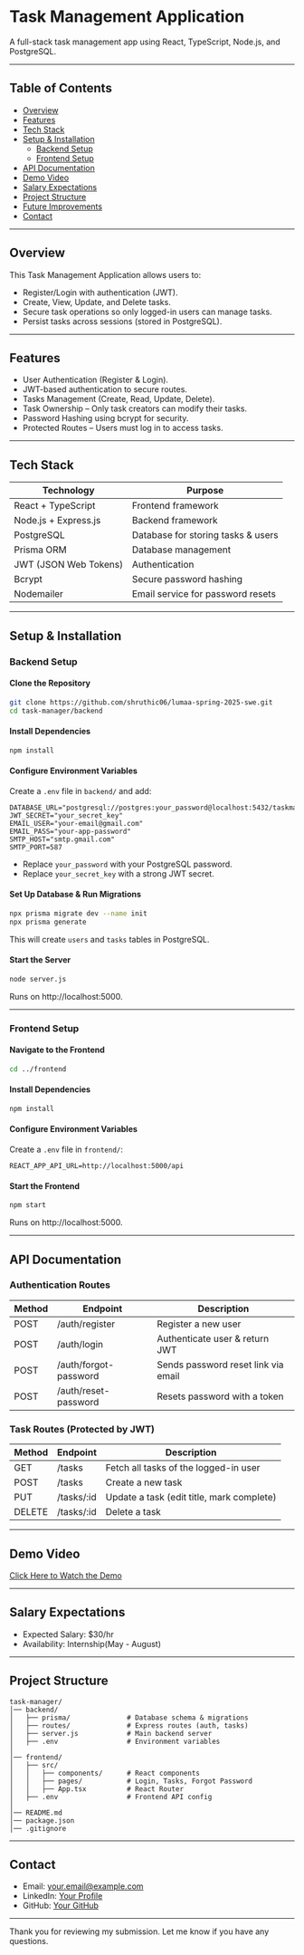 # Task Management Application

A full-stack task management app using React, TypeScript, Node.js, and PostgreSQL.

---

## Table of Contents

- [Overview](#overview)
- [Features](#features)
- [Tech Stack](#tech-stack)
- [Setup & Installation](#setup--installation)
  - [Backend Setup](#backend-setup)
  - [Frontend Setup](#frontend-setup)
- [API Documentation](#api-documentation)
- [Demo Video](#demo-video)
- [Salary Expectations](#salary-expectations)
- [Project Structure](#project-structure)
- [Future Improvements](#future-improvements)
- [Contact](#contact)

---

## Overview

This Task Management Application allows users to:
- Register/Login with authentication (JWT).
- Create, View, Update, and Delete tasks.
- Secure task operations so only logged-in users can manage tasks.
- Persist tasks across sessions (stored in PostgreSQL).

---

## Features

- User Authentication (Register & Login).
- JWT-based authentication to secure routes.
- Tasks Management (Create, Read, Update, Delete).
- Task Ownership – Only task creators can modify their tasks.
- Password Hashing using bcrypt for security.
- Protected Routes – Users must log in to access tasks.

---

## Tech Stack

| Technology    | Purpose |
|--------------|---------|
| React + TypeScript | Frontend framework |
| Node.js + Express.js | Backend framework |
| PostgreSQL | Database for storing tasks & users |
| Prisma ORM | Database management |
| JWT (JSON Web Tokens) | Authentication |
| Bcrypt | Secure password hashing |
| Nodemailer | Email service for password resets |

---

## Setup & Installation

### Backend Setup

#### Clone the Repository
```sh
git clone https://github.com/shruthic06/lumaa-spring-2025-swe.git
cd task-manager/backend
```

#### Install Dependencies
```sh
npm install
```

#### Configure Environment Variables
Create a `.env` file in `backend/` and add:

```
DATABASE_URL="postgresql://postgres:your_password@localhost:5432/taskmanager"
JWT_SECRET="your_secret_key"
EMAIL_USER="your-email@gmail.com"
EMAIL_PASS="your-app-password"
SMTP_HOST="smtp.gmail.com"
SMTP_PORT=587
```

- Replace `your_password` with your PostgreSQL password.
- Replace `your_secret_key` with a strong JWT secret.

#### Set Up Database & Run Migrations
```sh
npx prisma migrate dev --name init
npx prisma generate
```
This will create `users` and `tasks` tables in PostgreSQL.

#### Start the Server
```sh
node server.js
```
Runs on http://localhost:5000.

---

### Frontend Setup

#### Navigate to the Frontend
```sh
cd ../frontend
```

#### Install Dependencies
```sh
npm install
```

#### Configure Environment Variables
Create a `.env` file in `frontend/`:

```
REACT_APP_API_URL=http://localhost:5000/api
```

#### Start the Frontend
```sh
npm start
```
Runs on http://localhost:5000.

---

## API Documentation

### Authentication Routes

| Method | Endpoint | Description |
|--------|---------|-------------|
| POST | /auth/register | Register a new user |
| POST | /auth/login | Authenticate user & return JWT |
| POST | /auth/forgot-password | Sends password reset link via email |
| POST | /auth/reset-password | Resets password with a token |

### Task Routes (Protected by JWT)

| Method | Endpoint | Description |
|--------|---------|-------------|
| GET | /tasks | Fetch all tasks of the logged-in user |
| POST | /tasks | Create a new task |
| PUT | /tasks/:id | Update a task (edit title, mark complete) |
| DELETE | /tasks/:id | Delete a task |

---

## Demo Video

[Click Here to Watch the Demo](https://your-video-link.com)

---

## Salary Expectations

- Expected Salary: $30/hr
- Availability: Internship(May - August) 

---

## Project Structure

```
task-manager/
│── backend/
│   ├── prisma/              # Database schema & migrations
│   ├── routes/              # Express routes (auth, tasks)
│   ├── server.js            # Main backend server
│   ├── .env                 # Environment variables
│
│── frontend/
│   ├── src/
│   │   ├── components/      # React components
│   │   ├── pages/           # Login, Tasks, Forgot Password
│   │   ├── App.tsx          # React Router
│   ├── .env                 # Frontend API config
│
│── README.md
│── package.json
│── .gitignore
```

---

## Contact

- Email: your.email@example.com
- LinkedIn: [Your Profile](https://linkedin.com/in/yourprofile)
- GitHub: [Your GitHub](https://github.com/your-username)

---

Thank you for reviewing my submission. Let me know if you have any questions.

